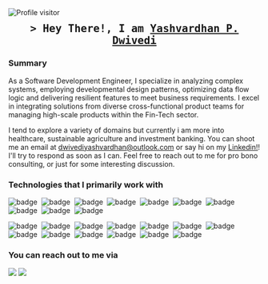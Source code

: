 <!-- ![Aditya Vikram Singh Banner](https://raw.githubusercontent.com/AVS1508/AVS1508/master/assets/Aditya%20Vikram%20Singh%20Banner.jpg) -->

<a href="https://komarev.com/ghpvc/?username=yashdevs26">
  <img align="left" src="https://komarev.com/ghpvc/?username=yashdevs26&label=Visitors&color=0e75b6&style=flat" alt="Profile visitor" />
</a>

<h2 align="center">
        <samp>&gt; Hey There!, I am
                <b><a target="_blank" href="yashdevs26.github.io/visit">Yashvardhan P. Dwivedi</a></b>
        </samp>
</h2>


### Summary

As a Software Development Engineer, I specialize in analyzing complex systems, employing developmental design patterns, optimizing data flow logic and delivering resilient features to meet business requirements. I excel in integrating solutions from diverse cross-functional product teams for managing high-scale products within the Fin-Tech sector.

I tend to explore a variety of domains but currently i am more into healthcare, sustainable agriculture and investment banking. You can shoot me an email at dwivediyashvardhan@outlook.com or say hi on my [Linkedin!]([https://linkedin.com/in/yashvardhan-dwivedi])! I'll try to respond as soon as I can. Feel free to reach out to me for pro bono consulting, or just for some interesting discussion.

### Technologies that I primarily work with

![badge](https://img.shields.io/badge/Java-FFFFFF)&nbsp;
![badge](https://img.shields.io/badge/Spring%20Boot-FFFFFF)&nbsp;
![badge](https://img.shields.io/badge/Spring%20Data%20Jpa-FFFFFF)&nbsp;
![badge](https://img.shields.io/badge/Spring%20Security-FFFFFF)&nbsp;
![badge](https://img.shields.io/badge/Spring%20Cloud-FFFFFF)&nbsp; 
![badge](https://img.shields.io/badge/Spring%20Core-FFFFFF)&nbsp;
![badge](https://img.shields.io/badge/Microservices-FFFFFF)&nbsp;
![badge](https://img.shields.io/badge/Kafka-FFFFFF)&nbsp;
![badge](https://img.shields.io/badge/Microsoft%20SQL%20Server-FFFFFF)&nbsp; 
![badge](https://img.shields.io/badge/Struts-FFFFFF)&nbsp;

![badge](https://img.shields.io/badge/REST-FFFFFF)&nbsp; 
![badge](https://img.shields.io/badge/SOAP-FFFFFF)&nbsp; 
![badge](https://img.shields.io/badge/Kotlin-FFFFFF)&nbsp; 
![badge](https://img.shields.io/badge/React-FFFFFF)&nbsp; 
![badge](https://img.shields.io/badge/Docker-FFFFFF)&nbsp; 
![badge](https://img.shields.io/badge/Kubernetes-FFFFFF)&nbsp;
![badge](https://img.shields.io/badge/Git-FFFFFF)&nbsp;
![badge](https://img.shields.io/badge/Subversion-FFFFFF)&nbsp;
![badge](https://img.shields.io/badge/C++-FFFFFF)&nbsp;
![badge](https://img.shields.io/badge/JavaScript-FFFFFF)&nbsp;
![badge](https://img.shields.io/badge/Eureka-FFFFFF)&nbsp;
![badge](https://img.shields.io/badge/Zipkin-FFFFFF)&nbsp;
![badge](https://img.shields.io/badge/OAuth-FFFFFF)&nbsp;

<!-- ### ⚙️ &nbsp;GitHub Analytics

<p align="center">
<a href="https://github.com/yashdevs26">
  <img height="180em" src="https://github-readme-stats-eight-theta.vercel.app/api?username=yashdevs26&show_icons=true&theme=algolia&include_all_commits=true&count_private=true"/>
  <img height="180em" src="https://github-readme-stats-eight-theta.vercel.app/api/top-langs/?username=yashdevs26&layout=compact&langs_count=20&theme=algolia"/>
</a>
</p> -->

### You can reach out to me via

<p align="left">
<!--<a href="yashdevs26.github.io/visit"><img src="https://img.shields.io/badge/-Visit yashdevs26-3423A6?style=flat&logo=Google-Chrome&logoColor=white"/></a> -->
<a href="https://linkedin.com/in/yashvardhan-dwivedi"><img src="https://img.shields.io/badge/-linkedin/Yashvardhan%20Dwivedi-0077B5?style=flat&logo=Linkedin&logoColor=white"/></a>
<a href="mailto:dwivediyashvardhan@outlook.com"><img src="https://img.shields.io/badge/-dwivediyashvardhan@outlook.com-D14836?style=flat&logo=Outlook&logoColor=white"/></a>
<!--<a href="https://instagram.com/adityavs_"><img src="https://img.shields.io/badge/-@adityavs__-E4405F?style=flat&logo=Instagram&logoColor=white"/></a>-->
<!--<a href="https://facebook.com/AVS1508"><img src="https://img.shields.io/badge/-@AVS1508-1877F2?style=flat&logo=Facebook&logoColor=white"/></a>
<a href="https://www.pinterest.ca/AVS1508"><img src="https://img.shields.io/badge/-@AVS1508-BD081C?style=flat&logo=Pinterest&logoColor=white"/></a>
<a href="https://www.behance.net/AVS1508"><img src="https://img.shields.io/badge/-@AVS1508-1769FF?style=flat&logo=Behance&logoColor=white"/></a>-->
</p>
